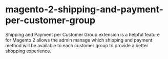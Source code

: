 # magento-2-shipping-and-payment-per-customer-group
Shipping and Payment per Customer Group extension is a helpful feature for Magento 2 allows the admin manage which shipping and payment method will be available to each customer group to provide a better shopping experience.
